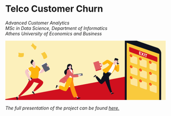 # Telco Customer Churn

*Advanced Customer Analytics*  
*MSc in Data Science, Department of Informatics*  
*Athens University of Economics and Business*

![customer churn](./images/banner.png)

*The full presentation of the project can be found [here.](https://github.com/sapaladas/msc_data_science/blob/main/q4-advanced_customer_analytics/telco_customer_churn/presentation/presentation.pdf)*
